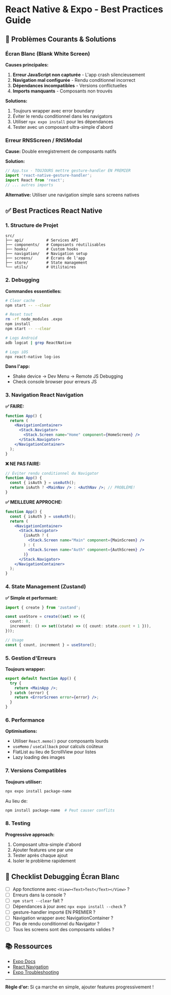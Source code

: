 # React Native & Expo - Best Practices Guide

## 🚨 Problèmes Courants & Solutions

### Écran Blanc (Blank White Screen)

**Causes principales:**
1. **Erreur JavaScript non capturée** - L'app crash silencieusement
2. **Navigation mal configurée** - Rendu conditionnel incorrect
3. **Dépendances incompatibles** - Versions conflictuelles
4. **Imports manquants** - Composants non trouvés

**Solutions:**
1. Toujours wrapper avec error boundary
2. Éviter le rendu conditionnel dans les navigators
3. Utiliser `npx expo install` pour les dépendances
4. Tester avec un composant ultra-simple d'abord

### Erreur RNSScreen / RNSModal

**Cause:** Double enregistrement de composants natifs

**Solution:**
```jsx
// App.tsx - TOUJOURS mettre gesture-handler EN PREMIER
import 'react-native-gesture-handler';
import React from 'react';
// ... autres imports
```

**Alternative:** Utiliser une navigation simple sans screens natives

## ✅ Best Practices React Native

### 1. Structure de Projet

```
src/
├── api/          # Services API
├── components/   # Composants réutilisables
├── hooks/        # Custom hooks
├── navigation/   # Navigation setup
├── screens/      # Écrans de l'app
├── store/        # State management
└── utils/        # Utilitaires
```

### 2. Debugging

**Commandes essentielles:**
```bash
# Clear cache
npm start -- --clear

# Reset tout
rm -rf node_modules .expo
npm install
npm start -- --clear

# Logs Android
adb logcat | grep ReactNative

# Logs iOS
npx react-native log-ios
```

**Dans l'app:**
- Shake device → Dev Menu → Remote JS Debugging
- Check console browser pour erreurs JS

### 3. Navigation React Navigation

**✅ FAIRE:**
```jsx
function App() {
  return (
    <NavigationContainer>
      <Stack.Navigator>
        <Stack.Screen name="Home" component={HomeScreen} />
      </Stack.Navigator>
    </NavigationContainer>
  );
}
```

**❌ NE PAS FAIRE:**
```jsx
// Éviter rendu conditionnel du Navigator
function App() {
  const { isAuth } = useAuth();
  return isAuth ? <MainNav /> : <AuthNav />; // PROBLÈME!
}
```

**✅ MEILLEURE APPROCHE:**
```jsx
function App() {
  const { isAuth } = useAuth();
  return (
    <NavigationContainer>
      <Stack.Navigator>
        {isAuth ? (
          <Stack.Screen name="Main" component={MainScreen} />
        ) : (
          <Stack.Screen name="Auth" component={AuthScreen} />
        )}
      </Stack.Navigator>
    </NavigationContainer>
  );
}
```

### 4. State Management (Zustand)

**✅ Simple et performant:**
```typescript
import { create } from 'zustand';

const useStore = create((set) => ({
  count: 0,
  increment: () => set((state) => ({ count: state.count + 1 })),
}));

// Usage
const { count, increment } = useStore();
```

### 5. Gestion d'Erreurs

**Toujours wrapper:**
```jsx
export default function App() {
  try {
    return <MainApp />;
  } catch (error) {
    return <ErrorScreen error={error} />;
  }
}
```

### 6. Performance

**Optimisations:**
- Utiliser `React.memo()` pour composants lourds
- `useMemo` / `useCallback` pour calculs coûteux
- FlatList au lieu de ScrollView pour listes
- Lazy loading des images

### 7. Versions Compatibles

**Toujours utiliser:**
```bash
npx expo install package-name
```

Au lieu de:
```bash
npm install package-name  # Peut causer conflits
```

### 8. Testing

**Progressive approach:**
1. Composant ultra-simple d'abord
2. Ajouter features une par une
3. Tester après chaque ajout
4. Isoler le problème rapidement

## 🔧 Checklist Debugging Écran Blanc

- [ ] App fonctionne avec `<View><Text>Test</Text></View>` ?
- [ ] Erreurs dans la console ?
- [ ] `npm start --clear` fait ?
- [ ] Dépendances à jour avec `npx expo install --check` ?
- [ ] gesture-handler importé EN PREMIER ?
- [ ] Navigation wrapper avec NavigationContainer ?
- [ ] Pas de rendu conditionnel du Navigator ?
- [ ] Tous les screens sont des composants valides ?

## 📚 Ressources

- [Expo Docs](https://docs.expo.dev/)
- [React Navigation](https://reactnavigation.org/)
- [Expo Troubleshooting](https://docs.expo.dev/build-reference/troubleshooting/)

---

**Règle d'or:** Si ça marche en simple, ajouter features progressivement !
